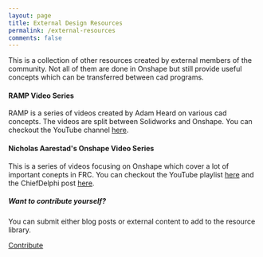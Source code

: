 ```yaml
---
layout: page
title: External Design Resources
permalink: /external-resources
comments: false
---
```


<div class="row justify-content-between">
<div class="col-md-8 pr-5">

<p>This is a collection of other resources created by external members of the community. Not all of them are done in Onshape but still provide useful concepts which can be transferred between cad programs.</p>

<div id="RAMP">
<h4>RAMP Video Series</h4>

<p>RAMP is a series of videos created by Adam Heard on various cad concepts. The videos are split between Solidworks and Onshape. You can checkout the YouTube channel <a href="https://www.youtube.com/user/973RAMP/feed">here</a>.</p>
</div>

<div id="NicholasAarestad">
<h4>Nicholas Aarestad's Onshape Video Series</h4>

<p>This is a series of videos focusing on Onshape which cover a lot of important conepts in FRC. You can checkout the YouTube playlist <a href="https://www.youtube.com/playlist?list=PLxXndvNn_JrJrHks3BxPBEWWAsVOR93kN">here</a> and the ChiefDelphi post <a href="https://www.chiefdelphi.com/t/onshape-modeling-and-design-tutorials/385871">here</a>.</p>
</div>
</div>

<div class="col-md-4">

<div class="sticky-top sticky-top-80">
<h5>Want to contribute yourself?</h5>

<p>You can submit either blog posts or external content to add to the resource library.</p>

<a href="/contribute" class="btn btn-primary">Contribute</a>

</div>
</div>
</div>
